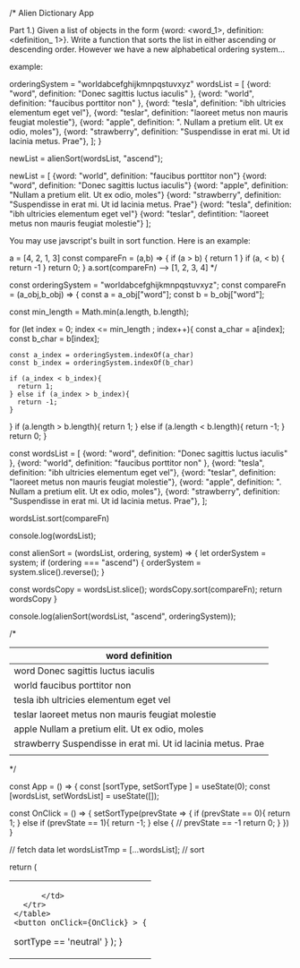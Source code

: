 

/*
Alien Dictionary App


Part 1.)
Given a list of objects in the form {word: <word_1>, definition: <definition_ 1>}. Write a function that sorts the list in either ascending or descending order. However we have a new alphabetical ordering system...

example:

orderingSystem = "worldabcefghijkmnpqstuvxyz"
wordsList = [
    {word: "word", definition: "Donec sagittis luctus iaculis" },
    {word: "world", definition: "faucibus porttitor non" },
    {word: "tesla", definition: "ibh ultricies elementum eget vel"},
    {word: "teslar", definition: "laoreet metus non mauris feugiat molestie"},
    {word: "apple", definition: ". Nullam a pretium elit. Ut ex odio, moles"},
    {word: "strawberry", definition: "Suspendisse in erat mi. Ut id lacinia metus. Prae"},
  ];
}

newList = alienSort(wordsList, "ascend");

newList = [
  {word: "world", definition: "faucibus porttitor non"}
  {word: "word",  definition: "Donec sagittis luctus iaculis"}
  {word: "apple", definition: "Nullam a pretium elit. Ut ex odio, moles"}
  {word: "strawberry", definition: "Suspendisse in erat mi. Ut id lacinia metus. Prae"}
  {word: "tesla", definition: "ibh ultricies elementum eget vel"}
  {word: "teslar", defintition: "laoreet metus non mauris feugiat molestie"}
];

You may use javscript's built in sort function.
Here is an example:

a = [4, 2, 1, 3]
const compareFn = (a,b) => {
  if (a > b) {
    return 1
  }
  if (a, < b) {
    return -1
  }
  return 0;
}
a.sort(compareFn) --> [1, 2, 3, 4]
*/

const orderingSystem = "worldabcefghijkmnpqstuvxyz";
const compareFn = (a_obj,b_obj) => {
  const a = a_obj["word"];
  const b = b_obj["word"];

  const min_length = Math.min(a.length, b.length);

  for (let index = 0; index <= min_length ; index++){
    const a_char = a[index];
    const b_char = b[index];

    const a_index = orderingSystem.indexOf(a_char)
    const b_index = orderingSystem.indexOf(b_char)

    if (a_index < b_index){
      return 1;
    } else if (a_index > b_index){
      return -1;
    }
  }
  if (a.length > b.length){
    return 1;
  } else if (a.length < b.length){
    return -1;
  }
  return 0;
}

const wordsList = [
  {word: "word", definition: "Donec sagittis luctus iaculis" },
  {word: "world", definition: "faucibus porttitor non" },
  {word: "tesla", definition: "ibh ultricies elementum eget vel"},
  {word: "teslar", definition: "laoreet metus non mauris feugiat molestie"},
  {word: "apple", definition: ". Nullam a pretium elit. Ut ex odio, moles"},
  {word: "strawberry", definition: "Suspendisse in erat mi. Ut id lacinia metus. Prae"},
];

wordsList.sort(compareFn)

console.log(wordsList);


const alienSort = (wordsList, ordering, system) => {
  let orderSystem = system;
  if (ordering === "ascend") {
    orderSystem = system.slice().reverse();
  }

  const wordsCopy = wordsList.slice();
  wordsCopy.sort(compareFn);
  return wordsCopy
}

console.log(alienSort(wordsList, "ascend", orderingSystem));

/*

|word        definition                                         |
|------------------------------------------------------------   |
|word        Donec sagittis luctus iaculis                      |
|world       faucibus porttitor non                             |
|tesla       ibh ultricies elementum eget vel                   |
|teslar      laoreet metus non mauris feugiat molestie          |
|apple       Nullam a pretium elit. Ut ex odio, moles           |
|strawberry  Suspendisse in erat mi. Ut id lacinia metus. Prae  |
            | neutral (0) -> ascend (1) -> descend (1) -> neutral|
*/


const App = () => {
  const [sortType, setSortType ] = useState(0);
  const [wordsList, setWordsList] = useState([]);

  const OnClick = () => {
    setSortType(prevState  => {
      if (prevState == 0){
        return 1;
      } else if (prevState == 1){
        return -1;
      } else { // prevState == -1
        return 0;
      }
    })
  }

  // fetch data
  let wordsListTmp = [...wordsList];
  // sort

  return (
    <table>
      <tr>
        <td>

          </td>
      </tr>
    </table>
    <button onClick={OnClick} > {
  sortType == 'neutral'
    }</button>
  );
}

